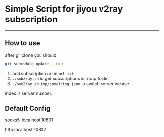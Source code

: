 # Simple Script for jiyou v2ray subscription

---

## How to use

after git clone you should

```sh
git submodule update --init
```

1. add subscription url in `url.txt`
2. `./sub2ray.sh` to get subscriptions in ./tmp folder
3. `./swv2ray.sh tmp/something.json` to switch server we use

index is server number.

## Default Config

socks5: localhost:10801

http:localhost:10802
